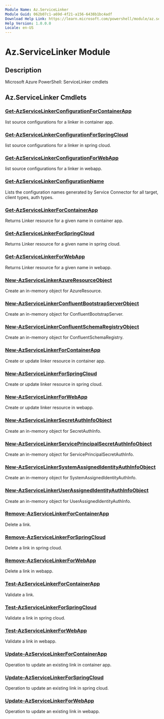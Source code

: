 ```yaml
---
Module Name: Az.ServiceLinker
Module Guid: 062b07c1-a69d-4f21-a156-6438b1bc4adf
Download Help Link: https://learn.microsoft.com/powershell/module/az.servicelinker
Help Version: 1.0.0.0
Locale: en-US
---
```


# Az.ServiceLinker Module
## Description
Microsoft Azure PowerShell: ServiceLinker cmdlets

## Az.ServiceLinker Cmdlets
### [Get-AzServiceLinkerConfigurationForContainerApp](Get-AzServiceLinkerConfigurationForContainerApp.md)
list source configurations for a linker in container app.

### [Get-AzServiceLinkerConfigurationForSpringCloud](Get-AzServiceLinkerConfigurationForSpringCloud.md)
list source configurations for a linker in spring cloud.

### [Get-AzServiceLinkerConfigurationForWebApp](Get-AzServiceLinkerConfigurationForWebApp.md)
list source configurations for a linker in webapp.

### [Get-AzServiceLinkerConfigurationName](Get-AzServiceLinkerConfigurationName.md)
Lists the configuration names generated by Service Connector for all target, client types, auth types.

### [Get-AzServiceLinkerForContainerApp](Get-AzServiceLinkerForContainerApp.md)
Returns Linker resource for a given name in container app.

### [Get-AzServiceLinkerForSpringCloud](Get-AzServiceLinkerForSpringCloud.md)
Returns Linker resource for a given name in spring cloud.

### [Get-AzServiceLinkerForWebApp](Get-AzServiceLinkerForWebApp.md)
Returns Linker resource for a given name in webapp.

### [New-AzServiceLinkerAzureResourceObject](New-AzServiceLinkerAzureResourceObject.md)
Create an in-memory object for AzureResource.

### [New-AzServiceLinkerConfluentBootstrapServerObject](New-AzServiceLinkerConfluentBootstrapServerObject.md)
Create an in-memory object for ConfluentBootstrapServer.

### [New-AzServiceLinkerConfluentSchemaRegistryObject](New-AzServiceLinkerConfluentSchemaRegistryObject.md)
Create an in-memory object for ConfluentSchemaRegistry.

### [New-AzServiceLinkerForContainerApp](New-AzServiceLinkerForContainerApp.md)
Create or update linker resource in container app.

### [New-AzServiceLinkerForSpringCloud](New-AzServiceLinkerForSpringCloud.md)
Create or update linker resource in spring cloud.

### [New-AzServiceLinkerForWebApp](New-AzServiceLinkerForWebApp.md)
Create or update linker resource in webapp.

### [New-AzServiceLinkerSecretAuthInfoObject](New-AzServiceLinkerSecretAuthInfoObject.md)
Create an in-memory object for SecretAuthInfo.

### [New-AzServiceLinkerServicePrincipalSecretAuthInfoObject](New-AzServiceLinkerServicePrincipalSecretAuthInfoObject.md)
Create an in-memory object for ServicePrincipalSecretAuthInfo.

### [New-AzServiceLinkerSystemAssignedIdentityAuthInfoObject](New-AzServiceLinkerSystemAssignedIdentityAuthInfoObject.md)
Create an in-memory object for SystemAssignedIdentityAuthInfo.

### [New-AzServiceLinkerUserAssignedIdentityAuthInfoObject](New-AzServiceLinkerUserAssignedIdentityAuthInfoObject.md)
Create an in-memory object for UserAssignedIdentityAuthInfo.

### [Remove-AzServiceLinkerForContainerApp](Remove-AzServiceLinkerForContainerApp.md)
Delete a link.

### [Remove-AzServiceLinkerForSpringCloud](Remove-AzServiceLinkerForSpringCloud.md)
Delete a link in spring cloud.

### [Remove-AzServiceLinkerForWebApp](Remove-AzServiceLinkerForWebApp.md)
Delete a link in webapp.

### [Test-AzServiceLinkerForContainerApp](Test-AzServiceLinkerForContainerApp.md)
Validate a link.

### [Test-AzServiceLinkerForSpringCloud](Test-AzServiceLinkerForSpringCloud.md)
Validate a link in spring cloud.

### [Test-AzServiceLinkerForWebApp](Test-AzServiceLinkerForWebApp.md)
Validate a link in webapp.

### [Update-AzServiceLinkerForContainerApp](Update-AzServiceLinkerForContainerApp.md)
Operation to update an existing link in container app.

### [Update-AzServiceLinkerForSpringCloud](Update-AzServiceLinkerForSpringCloud.md)
Operation to update an existing link in spring cloud.

### [Update-AzServiceLinkerForWebApp](Update-AzServiceLinkerForWebApp.md)
Operation to update an existing link in webapp.

